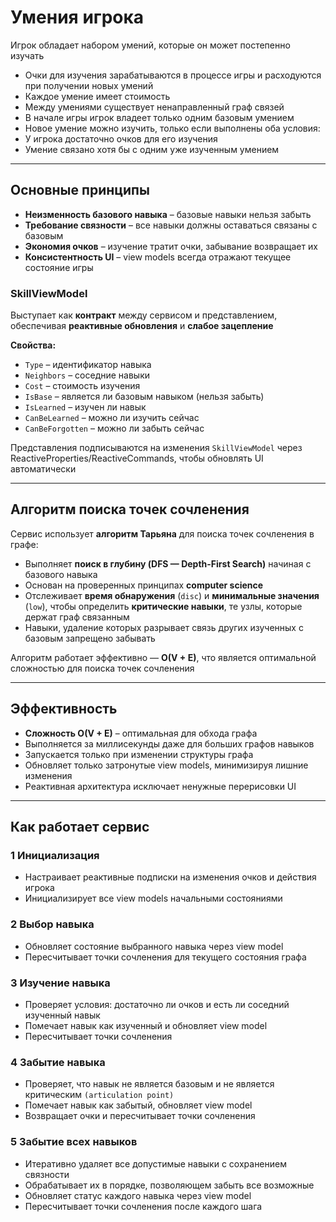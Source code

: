 ﻿# Умения игрока
Игрок обладает набором умений, которые он может постепенно изучать
- Очки для изучения зарабатываются в процессе игры и расходуются при получении новых умений
- Каждое умение имеет стоимость
- Между умениями существует ненаправленный граф связей
- В начале игры игрок владеет только одним базовым умением
- Новое умение можно изучить, только если выполнены оба условия:
- У игрока достаточно очков для его изучения
- Умение связано хотя бы с одним уже изученным умением
---
## Основные принципы
- **Неизменность базового навыка** – базовые навыки нельзя забыть
- **Требование связности** – все навыки должны оставаться связаны с базовым
- **Экономия очков** – изучение тратит очки, забывание возвращает их
- **Консистентность UI** – view models всегда отражают текущее состояние игры

### SkillViewModel

Выступает как **контракт** между сервисом и представлением, обеспечивая **реактивные обновления** и **слабое зацепление**

**Свойства:**
- `Type` – идентификатор навыка
- `Neighbors` – соседние навыки
- `Cost` – стоимость изучения
- `IsBase` – является ли базовым навыком (нельзя забыть)
- `IsLearned` – изучен ли навык
- `CanBeLearned` – можно ли изучить сейчас
- `CanBeForgotten` – можно ли забыть сейчас

Представления подписываются на изменения `SkillViewModel` через ReactiveProperties/ReactiveCommands, чтобы обновлять UI автоматически

---

## Алгоритм поиска точек сочленения

Сервис использует **алгоритм Тарьяна** для поиска точек сочленения в графе:

- Выполняет **поиск в глубину (DFS — Depth-First Search)** начиная с базового навыка
- Основан на проверенных принципах **computer science**
- Отслеживает **время обнаружения** (`disc`) и **минимальные значения** (`low`), чтобы определить **критические навыки**, те узлы, которые держат граф связанным
- Навыки, удаление которых разрывает связь других изученных с базовым запрещено забывать

Алгоритм работает эффективно — **O(V + E)**, что является оптимальной сложностью для поиска точек сочленения

---

## Эффективность

- **Сложность O(V + E)** – оптимальная для обхода графа
- Выполняется за миллисекунды даже для больших графов навыков
- Запускается только при изменении структуры графа
- Обновляет только затронутые view models, минимизируя лишние изменения
- Реактивная архитектура исключает ненужные перерисовки UI

---

## Как работает сервис

### 1 Инициализация
- Настраивает реактивные подписки на изменения очков и действия игрока
- Инициализирует все view models начальными состояниями

### 2 Выбор навыка
- Обновляет состояние выбранного навыка через view model
- Пересчитывает точки сочленения для текущего состояния графа

### 3 Изучение навыка
- Проверяет условия: достаточно ли очков и есть ли соседний изученный навык
- Помечает навык как изученный и обновляет view model
- Пересчитывает точки сочленения

### 4 Забытие навыка
- Проверяет, что навык не является базовым и не является критическим `(articulation point)`
- Помечает навык как забытый, обновляет view model
- Возвращает очки и пересчитывает точки сочленения

### 5 Забытие всех навыков
- Итеративно удаляет все допустимые навыки с сохранением связности
- Обрабатывает их в порядке, позволяющем забыть все возможные
- Обновляет статус каждого навыка через view model
- Пересчитывает точки сочленения после каждого шага  
